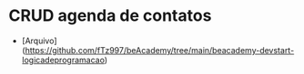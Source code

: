 # CRUD agenda de contatos

- [Arquivo] (https://github.com/fTz997/beAcademy/tree/main/beacademy-devstart-logicadeprogramacao)

